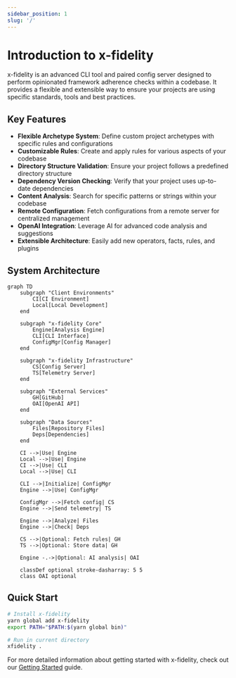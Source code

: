 ```yaml
---
sidebar_position: 1
slug: '/'
---
```


# Introduction to x-fidelity

x-fidelity is an advanced CLI tool and paired config server designed to perform opinionated framework adherence checks within a codebase. It provides a flexible and extensible way to ensure your projects are using specific standards, tools and best practices.

## Key Features

- **Flexible Archetype System**: Define custom project archetypes with specific rules and configurations
- **Customizable Rules**: Create and apply rules for various aspects of your codebase
- **Directory Structure Validation**: Ensure your project follows a predefined directory structure
- **Dependency Version Checking**: Verify that your project uses up-to-date dependencies
- **Content Analysis**: Search for specific patterns or strings within your codebase
- **Remote Configuration**: Fetch configurations from a remote server for centralized management
- **OpenAI Integration**: Leverage AI for advanced code analysis and suggestions
- **Extensible Architecture**: Easily add new operators, facts, rules, and plugins

## System Architecture

```mermaid
graph TD
    subgraph "Client Environments"
        CI[CI Environment]
        Local[Local Development]
    end

    subgraph "x-fidelity Core"
        Engine[Analysis Engine]
        CLI[CLI Interface]
        ConfigMgr[Config Manager]
    end

    subgraph "x-fidelity Infrastructure"
        CS[Config Server]
        TS[Telemetry Server]
    end

    subgraph "External Services"
        GH[GitHub]
        OAI[OpenAI API]
    end

    subgraph "Data Sources"
        Files[Repository Files]
        Deps[Dependencies]
    end

    CI -->|Use| Engine
    Local -->|Use| Engine
    CI -->|Use| CLI
    Local -->|Use| CLI

    CLI -->|Initialize| ConfigMgr
    Engine -->|Use| ConfigMgr

    ConfigMgr -->|Fetch config| CS
    Engine -->|Send telemetry| TS

    Engine -->|Analyze| Files
    Engine -->|Check| Deps

    CS -->|Optional: Fetch rules| GH
    TS -->|Optional: Store data| GH

    Engine -.->|Optional: AI analysis| OAI

    classDef optional stroke-dasharray: 5 5
    class OAI optional
```

## Quick Start

```bash
# Install x-fidelity
yarn global add x-fidelity
export PATH="$PATH:$(yarn global bin)"

# Run in current directory
xfidelity .
```

For more detailed information about getting started with x-fidelity, check out our [Getting Started](getting-started) guide.
